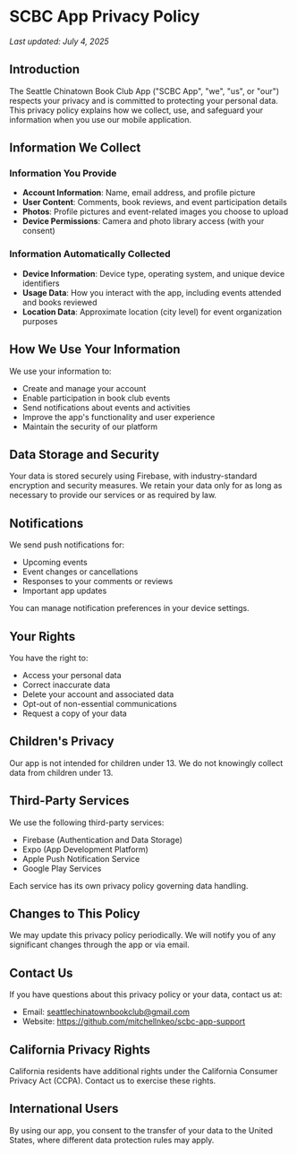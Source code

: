 # SCBC App Privacy Policy

*Last updated: July 4, 2025*

## Introduction

The Seattle Chinatown Book Club App ("SCBC App", "we", "us", or "our") respects your privacy and is committed to protecting your personal data. This privacy policy explains how we collect, use, and safeguard your information when you use our mobile application.

## Information We Collect

### Information You Provide
- **Account Information**: Name, email address, and profile picture
- **User Content**: Comments, book reviews, and event participation details
- **Photos**: Profile pictures and event-related images you choose to upload
- **Device Permissions**: Camera and photo library access (with your consent)

### Information Automatically Collected
- **Device Information**: Device type, operating system, and unique device identifiers
- **Usage Data**: How you interact with the app, including events attended and books reviewed
- **Location Data**: Approximate location (city level) for event organization purposes

## How We Use Your Information

We use your information to:
- Create and manage your account
- Enable participation in book club events
- Send notifications about events and activities
- Improve the app's functionality and user experience
- Maintain the security of our platform

## Data Storage and Security

Your data is stored securely using Firebase, with industry-standard encryption and security measures. We retain your data only for as long as necessary to provide our services or as required by law.

## Notifications

We send push notifications for:
- Upcoming events
- Event changes or cancellations
- Responses to your comments or reviews
- Important app updates

You can manage notification preferences in your device settings.

## Your Rights

You have the right to:
- Access your personal data
- Correct inaccurate data
- Delete your account and associated data
- Opt-out of non-essential communications
- Request a copy of your data

## Children's Privacy

Our app is not intended for children under 13. We do not knowingly collect data from children under 13.

## Third-Party Services

We use the following third-party services:
- Firebase (Authentication and Data Storage)
- Expo (App Development Platform)
- Apple Push Notification Service
- Google Play Services

Each service has its own privacy policy governing data handling.

## Changes to This Policy

We may update this privacy policy periodically. We will notify you of any significant changes through the app or via email.

## Contact Us

If you have questions about this privacy policy or your data, contact us at:
- Email: seattlechinatownbookclub@gmail.com
- Website: https://github.com/mitchellnkeo/scbc-app-support

## California Privacy Rights

California residents have additional rights under the California Consumer Privacy Act (CCPA). Contact us to exercise these rights.

## International Users

By using our app, you consent to the transfer of your data to the United States, where different data protection rules may apply. 
